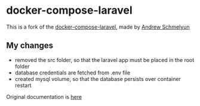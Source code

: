 # docker-compose-laravel
This is a fork of the [docker-compose-laravel](https://github.com/aschmelyun/docker-compose-laravel), made by [Andrew Schmelyun](https://github.com/aschmelyun/docker-compose-laravel/commits?author=aschmelyun)

## My changes 

- removed the src folder, so that the laravel app must be placed in the root folder
- database credentials are fetched from .env file
- created mysql volume, so that the database persists over container restart

Original documentation is [here](https://github.com/frankvanderwal/docker-compose-laravel/blob/master/README%20original.md)
